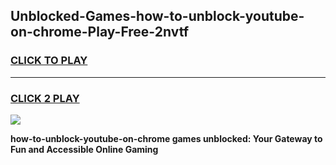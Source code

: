
## Unblocked-Games-how-to-unblock-youtube-on-chrome-Play-Free-2nvtf
<h3>
<a href="https://premium76.site?title=how-to-unblock-youtube-on-chrome&ref=23A">CLICK TO PLAY</a></h3>
<hr>

<h3>
<a href="https://premium76.site?title=how-to-unblock-youtube-on-chrome&ref=23A">CLICK 2 PLAY</a>
  
</h3>

<a href="https://premium76.site?title=how-to-unblock-youtube-on-chrome&ref=23A"><img src="https://clearcache.store/games.png"></a>


**how-to-unblock-youtube-on-chrome games unblocked: Your Gateway to Fun and Accessible Online Gaming**
